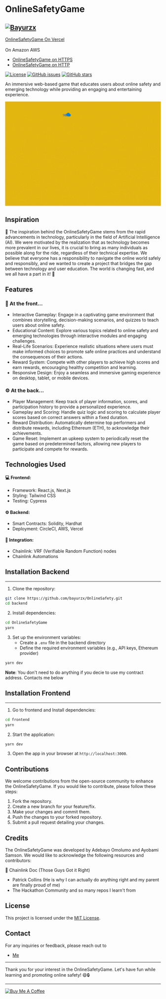 OnlineSafetyGame
================
[![Bayurzx](https://circleci.com/gh/Bayurzx/OnlineSafety.svg?style=svg)](https://app.circleci.com/pipelines/github/Bayurzx/OnlineSafety)  
---

[OnlineSafetyGame On Vercel](https://chainlink-hack-frontend.vercel.app/) 
<br>
<br>
On Amazon AWS
- [OnlineSafetyGame on HTTPS](https://d1zyagk7l0frws.cloudfront.net) 
- [OnlineSafetyGame on HTTP](onlinesafety-bb392c7.s3-website-us-east-1.amazonaws.com)

[![License](https://img.shields.io/badge/license-MIT-blue.svg)](./LICENSE) 
[![GitHub issues](https://img.shields.io/github/issues/bayurzx/OnlineSafety)](https://github.com/bayurzx/OnlineSafety/issues) 
[![GitHub stars](https://img.shields.io/github/stars/bayurzx/OnlineSafety)](https://github.com/bayurzx/OnlineSafety/stargazers)

An immersive web-based game that educates users about online safety and emerging technology while providing an engaging and entertaining experience.

![OnlineSafetyGame Screenshot](./frontend/public/Screenshot.gif)

Inspiration
-----------

🌟 The inspiration behind the OnlineSafetyGame stems from the rapid advancements in technology, particularly in the field of Artificial Intelligence (AI). We were motivated by the realization that as technology becomes more prevalent in our lives, it is crucial to bring as many individuals as possible along for the ride, regardless of their technical expertise. We believe that everyone has a responsibility to navigate the online world safely and responsibly, and we wanted to create a project that bridges the gap between technology and user education. The world is changing fast, and we all have a part in it! 🌟

Features
--------

### 🚀 At the front...

-   Interactive Gameplay: Engage in a captivating game environment that combines storytelling, decision-making scenarios, and quizzes to teach users about online safety.
-   Educational Content: Explore various topics related to online safety and emerging technologies through interactive modules and engaging challenges.
-   Real-Life Scenarios: Experience realistic situations where users must make informed choices to promote safe online practices and understand the consequences of their actions.
-   Reward System: Compete with other players to achieve high scores and earn rewards, encouraging healthy competition and learning.
-   Responsive Design: Enjoy a seamless and immersive gaming experience on desktop, tablet, or mobile devices.

### ⚙️ At the back...

-   Player Management: Keep track of player information, scores, and participation history to provide a personalized experience.
-   Gameplay and Scoring: Handle quiz logic and scoring to calculate player scores based on correct answers within a fixed duration.
-   Reward Distribution: Automatically determine top performers and distribute rewards, including Ethereum (ETH), to acknowledge their achievements.
-   Game Reset: Implement an upkeep system to periodically reset the game based on predetermined factors, allowing new players to participate and compete for rewards.

Technologies Used
-----------------

#### 💻 Frontend:

-   Framework: React.js, Next.js
-   Styling: Tailwind CSS
-   Testing: Cypress

#### ⚙️ Backend:

-   Smart Contracts: Solidity, Hardhat
-   Deployment: CircleCI, AWS, Vercel

#### 🔗 Integration:

-   Chainlink: VRF (Verifiable Random Function) nodes
-   Chainlink Automations

## Installation Backend
------------

1.  Clone the repository:

``` sh
git clone https://github.com/bayurzx/OnlineSafety.git
cd backend
```
2.  Install dependencies:

``` sh
cd OnlineSafetyGame
yarn
```
    

3.  Set up the environment variables:
    -   Create a `.env` file in the backend directory
    -   Define the required environment variables (e.g., API keys, Ethereum provider)

```sh
yarn dev
```

**Note**: You don't need to do anything if you decie to use my contract address. Contacts me below

## Installation Frontend
------------


1.  Go to frontend and Install dependencies:

``` sh
cd frontend
yarn
```

    
2.  Start the application:

```sh
yarn dev
```

3.  Open the app in your browser at `http://localhost:3000`.



Contributions
-------------

We welcome contributions from the open-source community to enhance the OnlineSafetyGame. If you would like to contribute, please follow these steps:

1.  Fork the repository.
2.  Create a new branch for your feature/fix.
3.  Make your changes and commit them.
4.  Push the changes to your forked repository.
5.  Submit a pull request detailing your changes.

Credits
-------

The OnlineSafetyGame was developed by Adebayo Omolumo and Ayobami Samson. We would like to acknowledge the following resources and contributors:

🚀  Chainlink Doc (Those Guys Got it Right)
-   Patrick Collins (He is why I can actually do anything right and my parent are finally proud of me)
-   The Hackathon Community and so many repos I learn't from

License
-------

This project is licensed under the [MIT License](./LICENSE).

Contact
-------

For any inquiries or feedback, please reach out to
- <a href="mailto:bayurzx@gmail.com?subject=Hello%20Adebayo&body=Hi?">Me</a>

* * * * *

Thank you for your interest in the OnlineSafetyGame. Let's have fun while learning and promoting online safety! 😄🔒

---    
<a href="https://nowpayments.io/donation?api_key=TEF3EEX-MSCMF8R-MTMYQEM-37X7B2Q&source=lk_donation&medium=referral" target="_blank">
  <img src="https://www.buymeacoffee.com/assets/img/custom_images/orange_img.png" alt="Buy Me A Coffee">
</a>
